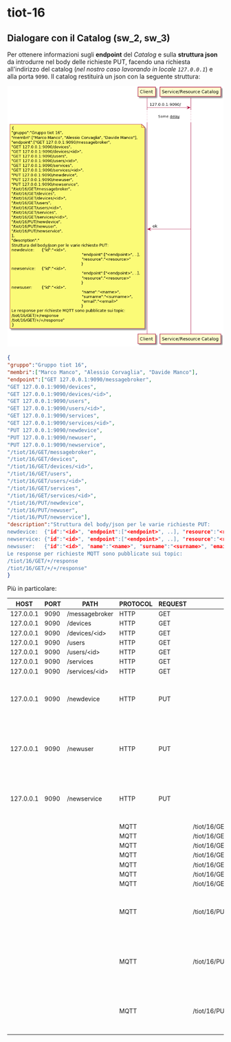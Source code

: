 # tiot-16

## Dialogare con il Catalog (sw_2, sw_3)

Per ottenere informazioni sugli **endpoint** del _Catalog_ e sulla **struttura json** da introdurre nel body delle richieste PUT, facendo una richiesta all'indirizzo del catalog (_nel nostro caso lavorando in locale `127.0.0.1`_) e alla porta `9090`. Il catalog restituirà un json con la seguente struttura:

![alt text](img/schema_richiesta_home.png "Schema UML")

```json
{
"gruppo":"Gruppo tiot 16",
"membri":["Marco Manco", "Alessio Corvaglia", "Davide Manco"],
"endpoint":["GET 127.0.0.1:9090/messagebroker",
"GET 127.0.0.1:9090/devices",
"GET 127.0.0.1:9090/devices/<id>",
"GET 127.0.0.1:9090/users",
"GET 127.0.0.1:9090/users/<id>",
"GET 127.0.0.1:9090/services",
"GET 127.0.0.1:9090/services/<id>",
"PUT 127.0.0.1:9090/newdevice",
"PUT 127.0.0.1:9090/newuser",
"PUT 127.0.0.1:9090/newservice",
"/tiot/16/GET/messagebroker",
"/tiot/16/GET/devices",
"/tiot/16/GET/devices/<id>",
"/tiot/16/GET/users",
"/tiot/16/GET/users/<id>",
"/tiot/16/GET/services",
"/tiot/16/GET/services/<id>",
"/tiot/16/PUT/newdevice",
"/tiot/16/PUT/newuser",
"/tiot/16/PUT/newservice"],
"description":"Struttura del body/json per le varie richieste PUT:
newdevice:	{"id":"<id>", "endpoint":["<endpoint>", ..], "resource":"<resource>"}
newservice:	{"id":"<id>", "endpoint":["<endpoint>", ..], "resource":"<resource>"}
newsuser:	{"id":"<id>", "name":"<name>", "surname":"<surname>", "email":"<email>"}
Le response per richieste MQTT sono pubblicate sui topic:
/tiot/16/GET/+/response
/tiot/16/GET/+/+/response"
}
```

Più in particolare:

| HOST | PORT | PATH | PROTOCOL | REQUEST | TOPIC | BODY |
| --- | --- | --- | --- | --- | --- | --- |
| 127.0.0.1 | 9090 | /messagebroker | HTTP | GET | | |
| 127.0.0.1 | 9090 | /devices | HTTP | GET | | |
| 127.0.0.1 | 9090 | /devices/\<id\> | HTTP | GET | | |
| 127.0.0.1 | 9090 | /users | HTTP | GET | | |
| 127.0.0.1 | 9090 | /users/\<id\> | HTTP | GET | | |
| 127.0.0.1 | 9090 | /services | HTTP | GET | | |
| 127.0.0.1 | 9090 | /services/\<id\> | HTTP | GET | | |
| 127.0.0.1 | 9090 | /newdevice | HTTP | PUT | | {"id":"\<id\>", "endpoint":["\<endpoint\>", ..], "resource":"\<resource\>"} |
| 127.0.0.1 | 9090 | /newuser | HTTP | PUT | | {"id":"\<id\>", "name":"\<name\>", "surname":"\<surname\>", "email":"\<email\>"} |
| 127.0.0.1 | 9090 | /newservice | HTTP | PUT | | {"id":"\<id\>", "endpoint":["\<endpoint\>", ..], "resource":"\<resource\>"} |
|  |  |  | MQTT | | /tiot/16/GET/messagebroker | |
|  |  |  | MQTT | | /tiot/16/GET/devices | |
|  |  |  | MQTT | | /tiot/16/GET/devices/\<id\> | |
|  |  |  | MQTT | | /tiot/16/GET/users | |
|  |  |  | MQTT | | /tiot/16/GET/users/\<id\> | |
|  |  |  | MQTT | | /tiot/16/GET/services | |
|  |  |  | MQTT | | /tiot/16/GET/services/\<id\> | |
|  |  |  | MQTT | | /tiot/16/PUT/newdevice | {"id":"\<id\>", "endpoint":["\<endpoint\>", ..], "resource":"\<resource\>"} |
|  |  |  | MQTT | | /tiot/16/PUT/newuser | {"id":"\<id\>", "name":"\<name\>", "surname":"\<surname\>", "email":"\<email\>"} |
|  |  |  | MQTT | | /tiot/16/PUT/newservice | {"id":"\<id\>", "endpoint":["\<endpoint\>", ..], "resource":"\<resource\>"} |